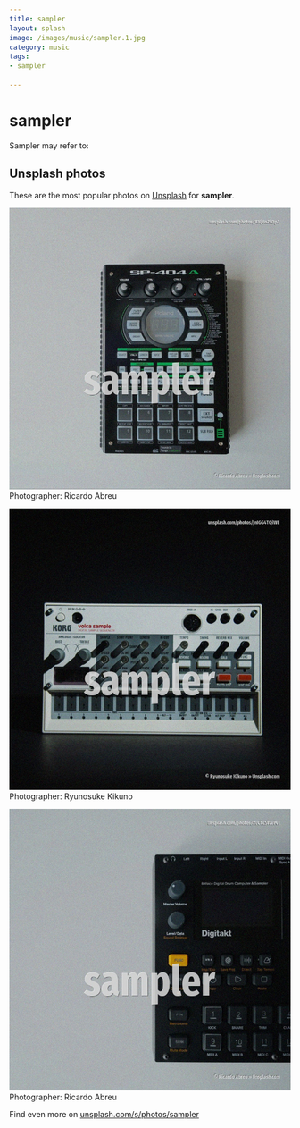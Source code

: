 ```yaml
---
title: sampler
layout: splash
image: /images/music/sampler.1.jpg
category: music
tags:
- sampler

---
```

# sampler

Sampler may refer to:

 
## Unsplash photos
These are the most popular photos on [Unsplash](https://unsplash.com) for **sampler**.
 
![sampler](/images/music/sampler.1.jpg)
Photographer:  Ricardo Abreu
 
![sampler](/images/music/sampler.2.jpg)
Photographer:  Ryunosuke Kikuno
 
![sampler](/images/music/sampler.3.jpg)
Photographer:  Ricardo Abreu
 
Find even more on [unsplash.com/s/photos/sampler](https://unsplash.com/s/photos/sampler)
 
